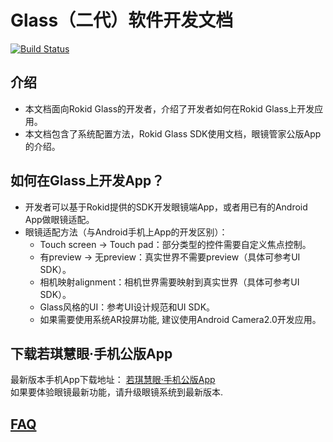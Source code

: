 # Glass（二代）软件开发文档

[![Build Status](https://travis-ci.org/Rokid/glass-docs.svg?branch=master)](https://travis-ci.org/Rokid/glass-docs)

## 介绍
-   本文档面向Rokid Glass的开发者，介绍了开发者如何在Rokid Glass上开发应用。
-   本文档包含了系统配置方法，Rokid Glass SDK使用文档，眼镜管家公版App的介绍。  

## 如何在Glass上开发App？
-   开发者可以基于Rokid提供的SDK开发眼镜端App，或者用已有的Android App做眼镜适配。
-   眼镜适配方法（与Android手机上App的开发区别）：
    -   Touch screen -> Touch pad：部分类型的控件需要自定义焦点控制。
    -   有preview -> 无preview：真实世界不需要preview（具体可参考UI SDK）。
    -   相机映射alignment：相机世界需要映射到真实世界（具体可参考UI SDK）。
    -   Glass风格的UI：参考UI设计规范和UI SDK。
    -   如果需要使用系统AR投屏功能, 建议使用Android Camera2.0开发应用。

## 下载若琪慧眼·手机公版App
最新版本手机App下载地址： [若琪慧眼·手机公版App](3-app/1-android/download.md)   
如果要体验眼镜最新功能，请升级眼镜系统到最新版本.

## [FAQ](0-faq/index.md)